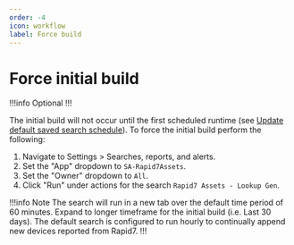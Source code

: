 ```yaml
---
order: -4
icon: workflow
label: Force build
---
```


# Force initial build

!!!info Optional
!!!

The initial build will not occur until the first scheduled runtime (see [Update default saved search schedule](scheduled-search.md)). To force the initial build perform the following:

1. Navigate to Settings > Searches, reports, and alerts.
2. Set the "App" dropdown to `SA-Rapid7Assets`.
3. Set the "Owner" dropdown to `All`.
4. Click "Run" under actions for the search `Rapid7 Assets - Lookup Gen`.

!!!info Note
The search will run in a new tab over the default time period of 60 minutes. Expand to longer timeframe for the initial build (i.e. Last 30 days). The default search is configured to run hourly to continually append new devices reported from Rapid7.
!!!